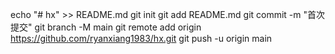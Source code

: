 echo "# hx" >> README.md 
git init 
git add README.md 
git commit -m "首次提交" 
git branch -M main 
git remote add origin https://github.com/ryanxiang1983/hx.git
 git push -u origin main
